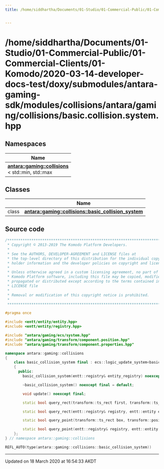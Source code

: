 ```yaml
---
title: /home/siddhartha/Documents/01-Studio/01-Commercial-Public/01-Commercial-Clients/01-Komodo/2020-03-14-developer-docs-test/doxy/submodules/antara-gaming-sdk/modules/collisions/antara/gaming/collisions/basic.collision.system.hpp


---
```


# /home/siddhartha/Documents/01-Studio/01-Commercial-Public/01-Commercial-Clients/01-Komodo/2020-03-14-developer-docs-test/doxy/submodules/antara-gaming-sdk/modules/collisions/antara/gaming/collisions/basic.collision.system.hpp







## Namespaces

| Name           |
| -------------- |
| **[antara::gaming::collisions](Namespaces/namespaceantara_1_1gaming_1_1collisions.md)** <br>< std::min, std::max  |

## Classes

|                | Name           |
| -------------- | -------------- |
| class | **[antara::gaming::collisions::basic_collision_system](Classes/classantara_1_1gaming_1_1collisions_1_1basic__collision__system.md)**  |













## Source code

```cpp
/******************************************************************************
 * Copyright © 2013-2019 The Komodo Platform Developers.                      *
 *                                                                            *
 * See the AUTHORS, DEVELOPER-AGREEMENT and LICENSE files at                  *
 * the top-level directory of this distribution for the individual copyright  *
 * holder information and the developer policies on copyright and licensing.  *
 *                                                                            *
 * Unless otherwise agreed in a custom licensing agreement, no part of the    *
 * Komodo Platform software, including this file may be copied, modified,     *
 * propagated or distributed except according to the terms contained in the   *
 * LICENSE file                                                               *
 *                                                                            *
 * Removal or modification of this copyright notice is prohibited.            *
 *                                                                            *
 ******************************************************************************/

#pragma once

#include <entt/entity/entity.hpp>   
#include <entt/entity/registry.hpp> 

#include "antara/gaming/ecs/system.hpp"                     
#include "antara/gaming/transform/component.position.hpp"   
#include "antara/gaming/transform/component.properties.hpp" 

namespace antara::gaming::collisions
{
    class basic_collision_system final : ecs::logic_update_system<basic_collision_system>
    {
      public:
        basic_collision_system(entt::registry& entity_registry) noexcept;

        ~basic_collision_system() noexcept final = default;

        void update() noexcept final;

        static bool query_rect(transform::ts_rect first, transform::ts_rect second) noexcept;

        static bool query_rect(entt::registry& registry, entt::entity entity, entt::entity second_entity) noexcept;

        static bool query_point(transform::ts_rect box, transform::position_2d pos) noexcept;

        static bool query_point(entt::registry& registry, entt::entity entity, transform::position_2d pos) noexcept;
    };
} // namespace antara::gaming::collisions

REFL_AUTO(type(antara::gaming::collisions::basic_collision_system))
```


-------------------------------

Updated on 18 March 2020 at 16:54:33 AKDT
